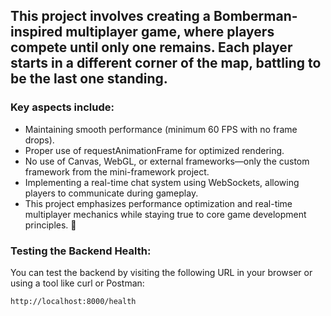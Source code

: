 ## This project involves creating a Bomberman-inspired multiplayer game, where players compete until only one remains. Each player starts in a different corner of the map, battling to be the last one standing.

### Key aspects include:

- Maintaining smooth performance (minimum 60 FPS with no frame drops).
- Proper use of requestAnimationFrame for optimized rendering.
- No use of Canvas, WebGL, or external frameworks—only the custom framework from the mini-framework project.
- Implementing a real-time chat system using WebSockets, allowing players to communicate during gameplay.
- This project emphasizes performance optimization and real-time multiplayer mechanics while staying true to core game development principles. 🚀

### Testing the Backend Health:
You can test the backend by visiting the following URL in your browser or using a tool like curl or Postman:
```html
http://localhost:8000/health
```
